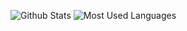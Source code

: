 ![Github Stats](https://github-readme-stats.vercel.app/api?username=zjx-kimi&show_icons=true&theme=dark&count_private=true)
![Most Used Languages](https://github-readme-stats.vercel.app/api/top-langs/?username=zjx-kimi&theme=dark&layout=compact)
